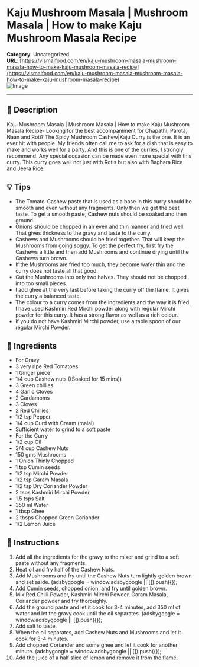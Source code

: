 # Kaju Mushroom Masala | Mushroom Masala | How to make Kaju Mushroom Masala Recipe

**Category**: Uncategorized  
**URL**: [https://vismaifood.com/en/kaju-mushroom-masala-mushroom-masala-how-to-make-kaju-mushroom-masala-recipe](https://vismaifood.com/en/kaju-mushroom-masala-mushroom-masala-how-to-make-kaju-mushroom-masala-recipe)  
![Image](https://vismaifood.com/storage/app/uploads/public/274/0cf/870/thumb__1200_0_0_0_auto.jpg)

---

## 📝 Description
Kaju Mushroom Masala | Mushroom Masala | How to make Kaju Mushroom Masala Recipe- Looking for the best accompaniment for Chapathi, Parota, Naan and Roti? The Spicy Mushroom Cashew|Kaju Curry is the one. It is an ever hit with people. My friends often call me to ask for a dish that is easy to make and works well for a party. And this is one of the curries, I strongly recommend. Any special occasion can be made even more special with this curry. This curry goes well not just with Rotis but also with Baghara Rice and Jeera Rice.

## 💡 Tips
- The Tomato-Cashew paste that is used as a base in this curry should be smooth and even without any fragments. Only then we get the best taste. To get a smooth paste, Cashew nuts should be soaked and then ground.
- Onions should be chopped in an even and thin manner and fried well. That gives thickness to the gravy and taste to the curry.
- Cashews and Mushrooms should be fried together. That will keep the Mushrooms from going soggy. To get the perfect fry, first fry the Cashews a little and then add Mushrooms and continue drying until the Cashews turn brown.
- If the Mushrooms are fried too much, they become wafer thin and the curry does not taste all that good.
- Cut the Mushrooms into only two halves. They should not be chopped into too small pieces.
- I add ghee at the very last before taking the curry off the flame. It gives the curry a balanced taste.
- The colour to a curry comes from the ingredients and the way it is fried. I have used Kashmiri Red Mirchi powder along with regular Mirchi powder for this curry. It has a strong flavor as well as a rich colour.
- If you do not have Kashmiri Mirchi powder, use a table spoon of our regular Mirchi Powder.

## 🧂 Ingredients
- For Gravy
- 3 very ripe Red Tomatoes
- 1 Ginger piece
- 1/4 cup Cashew nuts ((Soaked for 15 mins))
- 3 Green chillies
- 4 Garlic Cloves
- 2 Cardamoms
- 3 Cloves
- 2 Red Chillies
- 1/2 tsp Pepper
- 1/4 cup Curd with Cream (malai)
- Sufficient water to grind to a soft paste
- For the Curry
- 1/2 cup Oil
- 3/4 cup Cashew Nuts
- 150 gms Mushrooms
- 1 Onion Thinly Chopped
- 1 tsp Cumin seeds
- 1/2 tsp Mirchi Powder
- 1/2 tsp Garam Masala
- 1/2 tsp Dry Coriander Powder
- 2 tsps Kashmiri Mirchi Powder
- 1.5 tsps Salt
- 350 ml Water
- 1 tbsp Ghee
- 2 tbsps Chopped Green Coriander
- 1/2 Lemon Juice

## 🍳 Instructions
1. Add all the ingredients for the gravy to the mixer and grind to a soft paste without any fragments.
2. Heat oil and fry half of the Cashew Nuts.
3. Add Mushrooms and fry until the Cashew Nuts turn lightly golden brown and set aside. (adsbygoogle = window.adsbygoogle || []).push({});
4. Add Cumin seeds, chopped onion, and fry until golden brown.
5. Mix Red Chilli Powder, Kashmiri Mirchi Powder, Garam Masala, Coriander powder and fry thoroughly.
6. Add the ground paste and let it cook for 3-4 minutes, add 350 ml of water and let the gravy cook until the oil separates. (adsbygoogle = window.adsbygoogle || []).push({});
7. Add salt to taste.
8. When the oil separates, add Cashew Nuts and Mushrooms and let it cook for 3-4 minutes.
9. Add chopped Coriander and some ghee and let it cook for another minute. (adsbygoogle = window.adsbygoogle || []).push({});
10. Add the juice of a half slice of lemon and remove it from the flame.


